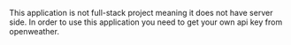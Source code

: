 This application is not full-stack project meaning it does not have server side. In order to use this application you need to get your own api key from openweather.

